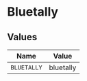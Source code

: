 # Bluetally


## Values

| Name        | Value       |
| ----------- | ----------- |
| `BLUETALLY` | bluetally   |